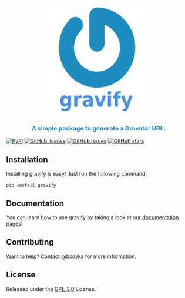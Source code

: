<div align="center">
  <img src="logo.png" style="height: 300px; width: 300px;">
  <h3><b><span style="color:#188DBF;">A simple package to generate a Gravatar URL.</span></b></h3>
</div>

[![PyPI](https://img.shields.io/pypi/v/gravify)](https://pypi.org/project/gravify/)
[![GitHub license](https://img.shields.io/github/license/bsoyka/gravify)](https://github.com/bsoyka/gravify/blob/master/LICENSE)
[![GitHub issues](https://img.shields.io/github/issues/bsoyka/gravify)](https://github.com/bsoyka/gravify/issues)
[![GitHub stars](https://img.shields.io/github/stars/bsoyka/gravify)](https://github.com/bsoyka/gravify/stargazers)

## Installation

Installing gravify is easy! Just run the following command:

```
pip install gravify
```

## Documentation

You can learn how to use gravify by taking a look at our [documentation pages](https://bsoyka.gitbook.io/gravify/)!

## Contributing

Want to help? Contact [@bsoyka](https://github.com/bsoyka) for more information.

## License

Released under the [GPL-3.0](LICENSE) License.


